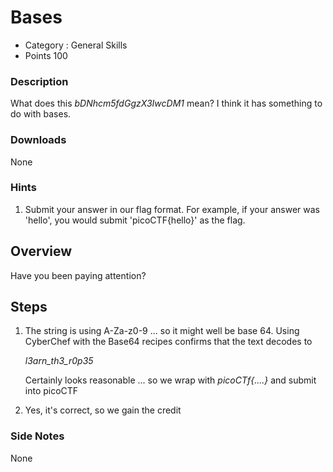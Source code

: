 # Bases

- Category : General Skills
- Points 100

### Description

What does this _bDNhcm5fdGgzX3IwcDM1_ mean? I think it has something to do with bases.

### Downloads

None

### Hints

1. Submit your answer in our flag format. For example, if your answer was 'hello', you would submit 'picoCTF{hello}' as the flag.

## Overview

Have you been paying attention?

## Steps

1. The string is using A-Za-z0-9 ... so it might well be base 64.
   Using CyberChef with the Base64 recipes confirms that the text decodes to

   _l3arn_th3_r0p35_

   Certainly looks reasonable ... so we wrap with _picoCTf{....}_ and submit into picoCTF

2. Yes, it's correct, so we gain the credit

### Side Notes

None
